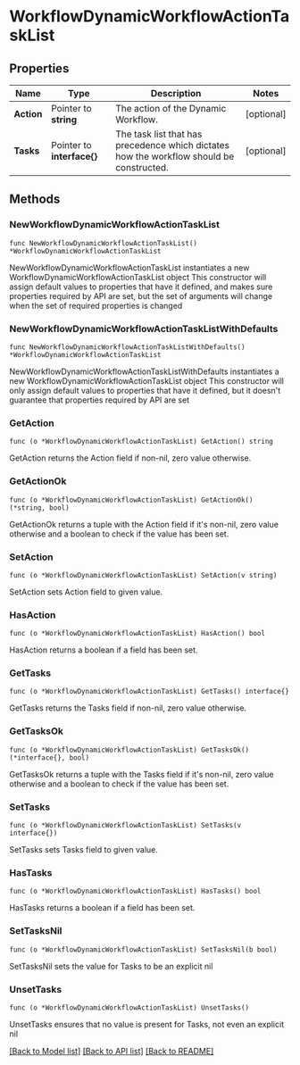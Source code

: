 # WorkflowDynamicWorkflowActionTaskList

## Properties

Name | Type | Description | Notes
------------ | ------------- | ------------- | -------------
**Action** | Pointer to **string** | The action of the Dynamic Workflow. | [optional] 
**Tasks** | Pointer to **interface{}** | The task list that has precedence which dictates how the workflow should be constructed. | [optional] 

## Methods

### NewWorkflowDynamicWorkflowActionTaskList

`func NewWorkflowDynamicWorkflowActionTaskList() *WorkflowDynamicWorkflowActionTaskList`

NewWorkflowDynamicWorkflowActionTaskList instantiates a new WorkflowDynamicWorkflowActionTaskList object
This constructor will assign default values to properties that have it defined,
and makes sure properties required by API are set, but the set of arguments
will change when the set of required properties is changed

### NewWorkflowDynamicWorkflowActionTaskListWithDefaults

`func NewWorkflowDynamicWorkflowActionTaskListWithDefaults() *WorkflowDynamicWorkflowActionTaskList`

NewWorkflowDynamicWorkflowActionTaskListWithDefaults instantiates a new WorkflowDynamicWorkflowActionTaskList object
This constructor will only assign default values to properties that have it defined,
but it doesn't guarantee that properties required by API are set

### GetAction

`func (o *WorkflowDynamicWorkflowActionTaskList) GetAction() string`

GetAction returns the Action field if non-nil, zero value otherwise.

### GetActionOk

`func (o *WorkflowDynamicWorkflowActionTaskList) GetActionOk() (*string, bool)`

GetActionOk returns a tuple with the Action field if it's non-nil, zero value otherwise
and a boolean to check if the value has been set.

### SetAction

`func (o *WorkflowDynamicWorkflowActionTaskList) SetAction(v string)`

SetAction sets Action field to given value.

### HasAction

`func (o *WorkflowDynamicWorkflowActionTaskList) HasAction() bool`

HasAction returns a boolean if a field has been set.

### GetTasks

`func (o *WorkflowDynamicWorkflowActionTaskList) GetTasks() interface{}`

GetTasks returns the Tasks field if non-nil, zero value otherwise.

### GetTasksOk

`func (o *WorkflowDynamicWorkflowActionTaskList) GetTasksOk() (*interface{}, bool)`

GetTasksOk returns a tuple with the Tasks field if it's non-nil, zero value otherwise
and a boolean to check if the value has been set.

### SetTasks

`func (o *WorkflowDynamicWorkflowActionTaskList) SetTasks(v interface{})`

SetTasks sets Tasks field to given value.

### HasTasks

`func (o *WorkflowDynamicWorkflowActionTaskList) HasTasks() bool`

HasTasks returns a boolean if a field has been set.

### SetTasksNil

`func (o *WorkflowDynamicWorkflowActionTaskList) SetTasksNil(b bool)`

 SetTasksNil sets the value for Tasks to be an explicit nil

### UnsetTasks
`func (o *WorkflowDynamicWorkflowActionTaskList) UnsetTasks()`

UnsetTasks ensures that no value is present for Tasks, not even an explicit nil

[[Back to Model list]](../README.md#documentation-for-models) [[Back to API list]](../README.md#documentation-for-api-endpoints) [[Back to README]](../README.md)


